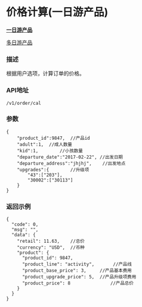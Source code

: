 # 价格计算(一日游产品)

**[一日游产品](./cal_activity.md)**

[多日游产品](./cal_tour.md)

### 描述
根据用户选项，计算订单的价格。

### API地址

	/v1/order/cal
	
### 参数

	{
		"product_id":9847,  //产品id
		"adult":1,	//成人数量
		"kid":1,		//小孩数量
		"departure_date":"2017-02-22", //出发日期
		"departure_address":"jhjhj",	//出发地点
		"upgrades":{		//升级项
			"43":["203"],
			"30002":["30113"]
		}
	}
	
### 返回示例

	{
	  "code": 0,
	  "msg": "",
	  "data": {
	    "retail": 11.63,    //总价  
	    "currency": "USD",  //币种
	    "product": {
	      "product_id": 9847,
	      "product_line": "activity",       //产品线
	      "product_base_price": 3,     //产品基本费用
	      "product_upgrade_price": 5,  //产品升级项费用
	      "product_price": 8               //产品总价
	    }
	  }
	}